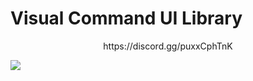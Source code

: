 # Visual Command UI Library

<p align=center>https://discord.gg/puxxCphTnK</p>
<img src='Images/UILibraryThread.png'>
